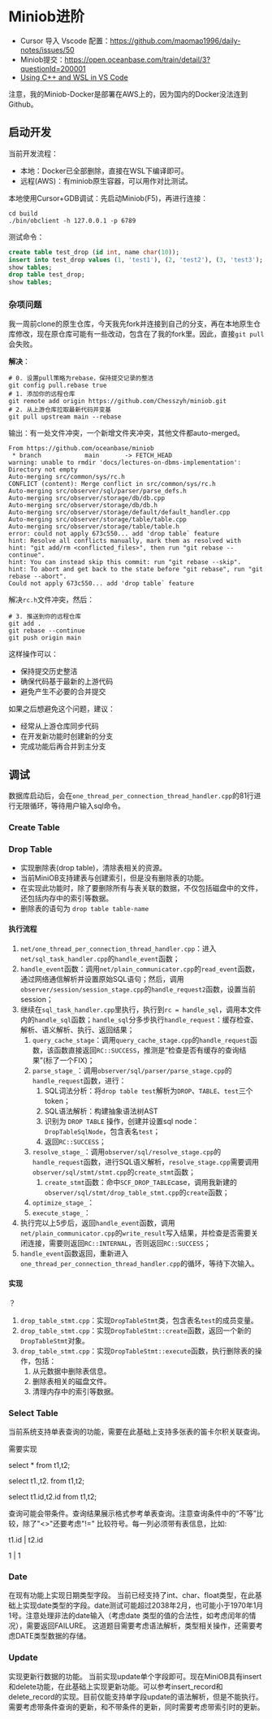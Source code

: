 # Miniob进阶

- Cursor 导入 Vscode 配置：https://github.com/maomao1996/daily-notes/issues/50
- Miniob提交：https://open.oceanbase.com/train/detail/3?questionId=200001
- [Using C++ and WSL in VS Code](https://code.visualstudio.com/docs/cpp/config-wsl)

注意，我的Miniob-Docker是部署在AWS上的，因为国内的Docker没法连到Github。

## 启动开发

当前开发流程：

- 本地：Docker已全部删除，直接在WSL下编译即可。
- 远程(AWS)：有miniob原生容器，可以用作对比测试。

本地使用Cursor+GDB调试：先启动Miniob(F5)，再进行连接：

```shell
cd build
./bin/obclient -h 127.0.0.1 -p 6789
```

测试命令：

```sql
create table test_drop (id int, name char(10));
insert into test_drop values (1, 'test1'), (2, 'test2'), (3, 'test3');
show tables;
drop table test_drop;
show tables;
```

### 杂项问题

我一周前clone的原生仓库，今天我先fork并连接到自己的分支，再在本地原生仓库修改，现在原仓库可能有一些改动，包含在了我的fork里。因此，直接`git pull`会失败。

**解决**：

```shell
# 0. 设置pull策略为rebase，保持提交记录的整洁
git config pull.rebase true
# 1. 添加你的远程仓库
git remote add origin https://github.com/Chesszyh/miniob.git
# 2. 从上游仓库拉取最新代码并变基
git pull upstream main --rebase
```

输出：有一处文件冲突，一个新增文件夹冲突，其他文件都auto-merged。

```shell
From https://github.com/oceanbase/miniob
 * branch            main       -> FETCH_HEAD
warning: unable to rmdir 'docs/lectures-on-dbms-implementation': Directory not empty
Auto-merging src/common/sys/rc.h
CONFLICT (content): Merge conflict in src/common/sys/rc.h
Auto-merging src/observer/sql/parser/parse_defs.h
Auto-merging src/observer/storage/db/db.cpp
Auto-merging src/observer/storage/db/db.h
Auto-merging src/observer/storage/default/default_handler.cpp
Auto-merging src/observer/storage/table/table.cpp
Auto-merging src/observer/storage/table/table.h
error: could not apply 673c550... add 'drop table` feature
hint: Resolve all conflicts manually, mark them as resolved with
hint: "git add/rm <conflicted_files>", then run "git rebase --continue".
hint: You can instead skip this commit: run "git rebase --skip".
hint: To abort and get back to the state before "git rebase", run "git rebase --abort".
Could not apply 673c550... add 'drop table` feature
```

解决`rc.h`文件冲突，然后：

```shell
# 3. 推送到你的远程仓库
git add .
git rebase --continue
git push origin main
```

这样操作可以：

- 保持提交历史整洁
- 确保代码基于最新的上游代码
- 避免产生不必要的合并提交

如果之后想避免这个问题，建议：

- 经常从上游仓库同步代码
- 在开发新功能时创建新的分支
- 完成功能后再合并到主分支

## 调试

数据库启动后，会在`one_thread_per_connection_thread_handler.cpp`的81行进行无限循环，等待用户输入sql命令。

### Create Table



### Drop Table

- 实现删除表(drop table)，清除表相关的资源。
- 当前MiniOB支持建表与创建索引，但是没有删除表的功能。
- 在实现此功能时，除了要删除所有与表关联的数据，不仅包括磁盘中的文件，还包括内存中的索引等数据。
- 删除表的语句为 `drop table table-name`

#### 执行流程

1. `net/one_thread_per_connection_thread_handler.cpp`：进入`net/sql_task_handler.cpp`的`handle_event`函数；
2. `handle_event`函数：调用`net/plain_communicator.cpp`的`read_event`函数，通过网络通信解析并设置原始SQL语句；然后，调用`observer/session/session_stage.cpp`的`handle_request2`函数，设置当前session；
3. 继续在`sql_task_handler.cpp`里执行，执行到`rc = handle_sql`，调用本文件内的`handle_sql`函数；`handle_sql`分多步执行`handle_request`：缓存检查、解析、语义解析、执行、返回结果；
    1. `query_cache_stage`：调用`query_cache_stage.cpp`的`handle_request`函数，该函数直接返回`RC::SUCCESS`，推测是“检查是否有缓存的查询结果”(标了一个FIX)；
    2. `parse_stage_`：调用`observer/sql/parser/parse_stage.cpp`的`handle_request`函数，进行：
        1. SQL词法分析：将`drop table test`解析为`DROP`、`TABLE`、`test`三个token；
        2. SQL语法解析：构建抽象语法树AST
        3. 识别为 `DROP TABLE` 操作，创建并设置sql node：`DropTableSqlNode`，包含表名`test`；
        4. 返回`RC::SUCCESS`；
    3. `resolve_stage_`：调用`observer/sql/resolve_stage.cpp`的`handle_request`函数，进行SQL语义解析，`resolve_stage.cpp`需要调用`observer/sql/stmt/stmt.cpp`的`create_stmt`函数；
        1. `create_stmt`函数：命中`SCF_DROP_TABLE`case，调用我新建的`observer/sql/stmt/drop_table_stmt.cpp`的`create`函数；
    4. `optimize_stage_`：
    5. `execute_stage_`：
4. 执行完以上5步后，返回`handle_event`函数，调用`net/plain_communicator.cpp`的`write_result`写入结果，并检查是否需要关闭连接，需要则返回`RC::INTERNAL`，否则返回`RC::SUCCESS`；
5. `handle_event`函数返回，重新进入`one_thread_per_connection_thread_handler.cpp`的循环，等待下次输入。

#### 实现

？

1. `drop_table_stmt.cpp`：实现`DropTableStmt`类，包含表名`test`的成员变量。
2. `drop_table_stmt.cpp`：实现`DropTableStmt::create`函数，返回一个新的`DropTableStmt`对象。
3. `drop_table_stmt.cpp`：实现`DropTableStmt::execute`函数，执行删除表的操作，包括：
   1. 从元数据中删除表信息。
   2. 删除表相关的磁盘文件。
   3. 清理内存中的索引等数据。

### Select Table

当前系统支持单表查询的功能，需要在此基础上支持多张表的笛卡尔积关联查询。

需要实现

select * from t1,t2; 

select t1.,t2. from t1,t2;

select t1.id,t2.id from t1,t2;

查询可能会带条件。查询结果展示格式参考单表查询。注意查询条件中的“不等”比较，除了"<>"还要考虑"!=" 比较符号。每一列必须带有表信息，比如:

t1.id | t2.id

1 | 1

### Date

在现有功能上实现日期类型字段。
当前已经支持了int、char、float类型，在此基础上实现date类型的字段。date测试可能超过2038年2月，也可能小于1970年1月1号。注意处理非法的date输入（考虑date 类型的值的合法性，如考虑闰年的情况），需要返回FAILURE。
这道题目需要考虑语法解析，类型相关操作，还需要考虑DATE类型数据的存储。

### Update

实现更新行数据的功能。
当前实现update单个字段即可。现在MiniOB具有insert和delete功能，在此基础上实现更新功能。可以参考insert_record和delete_record的实现。目前仅能支持单字段update的语法解析，但是不能执行。需要考虑带条件查询的更新，和不带条件的更新，同时需要考虑带索引时的更新。

